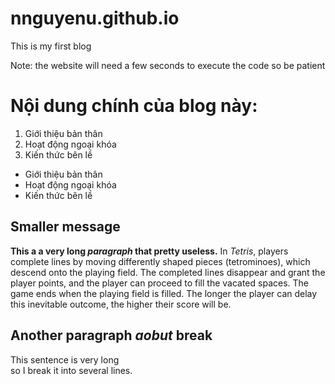 # nnguyenu.github.io
This is my first blog

Note: the website will need a few seconds to execute the code so be patient


<html>
  <head>
    <meta charset="utf-8">
  </head>
  <body>
        <h1>Nội dung chính của blog này:</h1>
        <ol>
          <li>Giới thiệu bản thân</li>
          <li>Hoạt động ngoại khóa</li>
          <li>Kiến thức bên lề</li>
        </ol>
        <ul>
          <li>Giới thiệu bản thân</li>
          <li>Hoạt động ngoại khóa</li>
          <li>Kiến thức bên lề</li>
        </ul>
        <h2>Smaller message</h2>
        <p><strong>This a a very long <em>paragraph</em> that pretty useless.</strong> In <em>Tetris</em>, players complete lines by moving differently shaped pieces (tetrominoes), which descend onto the playing field. The completed lines disappear and grant the player points, and the player can proceed to fill the vacated spaces. The game ends when the playing field is filled. The longer the player can delay this inevitable outcome, the higher their score will be.</p>
        <h2>Another paragraph <em>aobut</em> break </h2>
        <p>This sentence is very long <br> 
        so I break it into several lines. </p>
  </body>
</html>
